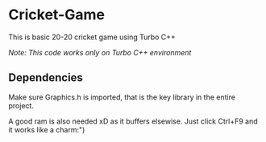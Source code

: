 # Cricket-Game
This is basic 20-20 cricket game using Turbo C++

*Note: This code works only on Turbo C++ environment*
## Dependencies
Make sure Graphics.h is imported, that is the key library in the entire project.

A good ram is also needed xD as it buffers elsewise.
Just click Ctrl+F9 and it works like a charm:")

